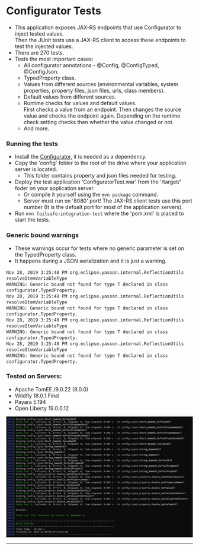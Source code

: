 
# Configurator Tests
- This application exposes JAX-RS endpoints that use Configurator to inject tested values.  
  Then the JUnit tests use a JAX-RS client to access these endpoints to test the injected values.
- There are 270 tests.
- Tests the most important cases:
  - All configurator annotations - @Config, @ConfigTyped, @ConfigJson.
  - TypedProperty class.
  - Values from different sources (environmental variables, system properties, property files, json files, urls, class members).
  - Default values from different sources.
  - Runtime checks for values and default values.  
   First checks a value from an endpoint.
   Then changes the source value and checks the endpoint again.
   Depending on the runtime check setting checks then whether the value changed or not.
  - And more.


### Running the tests
- Install the [Configurator](https://github.com/ArekLopus/Configurator), it is needed as a dependency.
- Copy the 'config' folder to the root of the drive where your application server is located.
  - This folder contains property and json files needed for testing.
- Deploy the test application 'ConfiguratorTest.war' from the '/target/' foder on your application server.
  - Or compile it yourself using the `mvn package` command.
  - Server must run on '8080' port! The JAX-RS client tests use this port number (It is the defualt port for most of the application servers).
- Run `mvn failsafe:integration-test` where the 'pom.xml' is placed to start the tests.


### Generic bound warnings

- These warnings occur for tests where no generic parameter is set on the TypedProperty class.
- It happens during a JSON serialization and it is just a warning.

```
Nov 28, 2019 3:25:48 PM org.eclipse.yasson.internal.ReflectionUtils resolveItemVariableType
WARNING: Generic bound not found for type T declared in class configurator.TypedProperty.
Nov 28, 2019 3:25:48 PM org.eclipse.yasson.internal.ReflectionUtils resolveItemVariableType
WARNING: Generic bound not found for type T declared in class configurator.TypedProperty.
Nov 28, 2019 3:25:48 PM org.eclipse.yasson.internal.ReflectionUtils resolveItemVariableType
WARNING: Generic bound not found for type T declared in class configurator.TypedProperty.
Nov 28, 2019 3:25:48 PM org.eclipse.yasson.internal.ReflectionUtils resolveItemVariableType
WARNING: Generic bound not found for type T declared in class configurator.TypedProperty.
```

### Tested on Servers:
- Apache TomEE /9.0.22 (8.0.0)
- Wildfly 18.0.1.Final
- Payara 5.194
- Open Liberty 19.0.0.12



![test picture](./pics/TestConfig.jpg)


---


